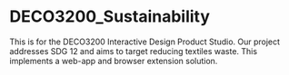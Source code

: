 # DECO3200_Sustainability
This is for the DECO3200 Interactive Design Product Studio. Our project addresses SDG 12 and aims to target reducing textiles waste. This implements a web-app and browser extension solution.
